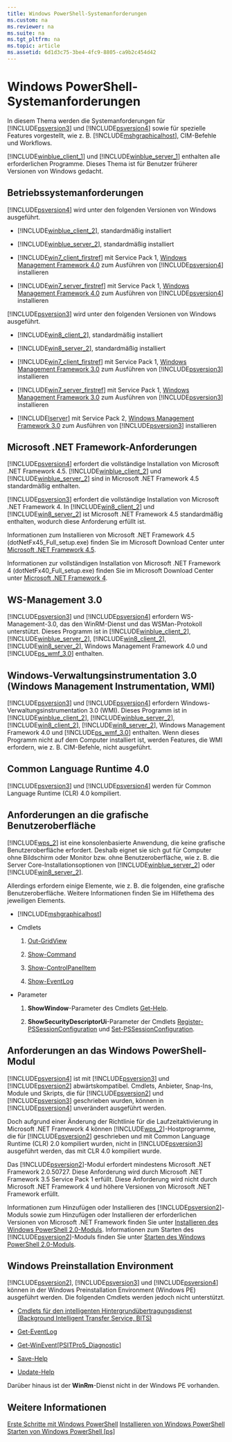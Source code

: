 ```yaml
---
title: Windows PowerShell-Systemanforderungen
ms.custom: na
ms.reviewer: na
ms.suite: na
ms.tgt_pltfrm: na
ms.topic: article
ms.assetid: 6d1d3c75-3be4-4fc9-8805-ca9b2c454d42
---
```

# Windows PowerShell-Systemanforderungen
In diesem Thema werden die Systemanforderungen für [!INCLUDE[psversion3](../Token/psversion3_md.md)] und [!INCLUDE[psversion4](../Token/psversion4_md.md)] sowie für spezielle Features vorgestellt, wie z. B. [!INCLUDE[mshgraphicalhost](../Token/mshgraphicalhost_md.md)], CIM-Befehle und Workflows.

[!INCLUDE[winblue_client_1](../Token/winblue_client_1_md.md)] und [!INCLUDE[winblue_server_1](../Token/winblue_server_1_md.md)] enthalten alle erforderlichen Programme. Dieses Thema ist für Benutzer früherer Versionen von Windows gedacht.

## Betriebssystemanforderungen
[!INCLUDE[psversion4](../Token/psversion4_md.md)] wird unter den folgenden Versionen von Windows ausgeführt.

-   [!INCLUDE[winblue_client_2](../Token/winblue_client_2_md.md)], standardmäßig installiert

-   [!INCLUDE[winblue_server_2](../Token/winblue_server_2_md.md)], standardmäßig installiert

-   [!INCLUDE[win7_client_firstref](../Token/win7_client_firstref_md.md)] mit Service Pack 1, [Windows Management Framework 4.0](http://go.microsoft.com/fwlink/?LinkId=293881) zum Ausführen von [!INCLUDE[psversion4](../Token/psversion4_md.md)] installieren

-   [!INCLUDE[win7_server_firstref](../Token/win7_server_firstref_md.md)] mit Service Pack 1, [Windows Management Framework 4.0](http://go.microsoft.com/fwlink/?LinkId=293881) zum Ausführen von [!INCLUDE[psversion4](../Token/psversion4_md.md)] installieren

[!INCLUDE[psversion3](../Token/psversion3_md.md)] wird unter den folgenden Versionen von Windows ausgeführt.

-   [!INCLUDE[win8_client_2](../Token/win8_client_2_md.md)], standardmäßig installiert

-   [!INCLUDE[win8_server_2](../Token/win8_server_2_md.md)], standardmäßig installiert

-   [!INCLUDE[win7_client_firstref](../Token/win7_client_firstref_md.md)] mit Service Pack 1, [Windows Management Framework 3.0](http://www.microsoft.com/download/details.aspx?id=34595) zum Ausführen von [!INCLUDE[psversion3](../Token/psversion3_md.md)] installieren

-   [!INCLUDE[win7_server_firstref](../Token/win7_server_firstref_md.md)] mit Service Pack 1, [Windows Management Framework 3.0](http://www.microsoft.com/download/details.aspx?id=34595) zum Ausführen von [!INCLUDE[psversion3](../Token/psversion3_md.md)] installieren

-   [!INCLUDE[lserver](../Token/lserver_md.md)] mit Service Pack 2, [Windows Management Framework 3.0](http://www.microsoft.com/download/details.aspx?id=34595) zum Ausführen von [!INCLUDE[psversion3](../Token/psversion3_md.md)] installieren

## Microsoft .NET Framework-Anforderungen
[!INCLUDE[psversion4](../Token/psversion4_md.md)] erfordert die vollständige Installation von Microsoft .NET Framework 4.5. [!INCLUDE[winblue_client_2](../Token/winblue_client_2_md.md)] und [!INCLUDE[winblue_server_2](../Token/winblue_server_2_md.md)] sind in Microsoft .NET Framework 4.5 standardmäßig enthalten.

[!INCLUDE[psversion3](../Token/psversion3_md.md)] erfordert die vollständige Installation von Microsoft .NET Framework 4. In [!INCLUDE[win8_client_2](../Token/win8_client_2_md.md)] und [!INCLUDE[win8_server_2](../Token/win8_server_2_md.md)] ist Microsoft .NET Framework 4.5 standardmäßig enthalten, wodurch diese Anforderung erfüllt ist.

Informationen zum Installieren von Microsoft .NET Framework 4.5 (dotNetFx45_Full_setup.exe) finden Sie im Microsoft Download Center unter [Microsoft .NET Framework 4.5](http://go.microsoft.com/fwlink/?LinkID=242919).

Informationen zur vollständigen Installation von Microsoft .NET Framework 4 (dotNetFx40_Full_setup.exe) finden Sie im Microsoft Download Center unter [Microsoft .NET Framework 4](http://go.microsoft.com/fwlink/?LinkID=212931).

## WS-Management 3.0
[!INCLUDE[psversion3](../Token/psversion3_md.md)] und [!INCLUDE[psversion4](../Token/psversion4_md.md)] erfordern WS-Management-3.0, das den WinRM-Dienst und das WSMan-Protokoll unterstützt. Dieses Programm ist in [!INCLUDE[winblue_client_2](../Token/winblue_client_2_md.md)], [!INCLUDE[winblue_server_2](../Token/winblue_server_2_md.md)], [!INCLUDE[win8_client_2](../Token/win8_client_2_md.md)], [!INCLUDE[win8_server_2](../Token/win8_server_2_md.md)], Windows Management Framework 4.0 und [!INCLUDE[ps_wmf_3.0](../Token/ps_wmf_3.0_md.md)] enthalten.

## Windows-Verwaltungsinstrumentation 3.0 (Windows Management Instrumentation, WMI)
[!INCLUDE[psversion3](../Token/psversion3_md.md)] und [!INCLUDE[psversion4](../Token/psversion4_md.md)] erfordern Windows-Verwaltungsinstrumentation 3.0 (WMI). Dieses Programm ist in [!INCLUDE[winblue_client_2](../Token/winblue_client_2_md.md)], [!INCLUDE[winblue_server_2](../Token/winblue_server_2_md.md)], [!INCLUDE[win8_client_2](../Token/win8_client_2_md.md)], [!INCLUDE[win8_server_2](../Token/win8_server_2_md.md)], Windows Management Framework 4.0 und [!INCLUDE[ps_wmf_3.0](../Token/ps_wmf_3.0_md.md)] enthalten. Wenn dieses Programm nicht auf dem Computer installiert ist, werden Features, die WMI erfordern, wie z. B. CIM-Befehle, nicht ausgeführt.

## Common Language Runtime 4.0
[!INCLUDE[psversion3](../Token/psversion3_md.md)] und [!INCLUDE[psversion4](../Token/psversion4_md.md)] werden für Common Language Runtime (CLR) 4.0 kompiliert.

## Anforderungen an die grafische Benutzeroberfläche
[!INCLUDE[wps_2](../Token/wps_2_md.md)] ist eine konsolenbasierte Anwendung, die keine grafische Benutzeroberfläche erfordert. Deshalb eignet sie sich gut für Computer ohne Bildschirm oder Monitor bzw. ohne Benutzeroberfläche, wie z. B. die Server Core-Installationsoptionen von [!INCLUDE[winblue_server_2](../Token/winblue_server_2_md.md)] oder [!INCLUDE[win8_server_2](../Token/win8_server_2_md.md)].

Allerdings erfordern einige Elemente, wie z. B. die folgenden, eine grafische Benutzeroberfläche. Weitere Informationen finden Sie im Hilfethema des jeweiligen Elements.

-   [!INCLUDE[mshgraphicalhost](../Token/mshgraphicalhost_md.md)]

-   Cmdlets

    1.  [Out-GridView](assetId:///70915a86-d753-464e-8349-cba02316154c)

    2.  [Show-Command](assetId:///65bba50b-91a8-49d5-80a2-a30fc684ba41)

    3.  [Show-ControlPanelItem](assetId:///0685d42c-37cc-498f-acf6-0ecfeb0cb162)

    4.  [Show-EventLog](assetId:///a3b0f5ad-0438-42c7-915b-d1b4793a431c)

-   Parameter

    1.  **ShowWindow**-Parameter des Cmdlets [Get-Help](assetId:///1f46eeb4-49d7-4bec-bb29-395d9b42f54a).

    2.  **ShowSecurityDescriptorUi**-Parameter der Cmdlets [Register-PSSessionConfiguration](assetId:///e9152ae2-bd6d-4056-9bc7-dc1893aa29ea) und [Set-PSSessionConfiguration](assetId:///b21fbad3-1759-4260-b206-dcb8431cd6ea).

## Anforderungen an das Windows PowerShell-Modul
[!INCLUDE[psversion4](../Token/psversion4_md.md)] ist mit [!INCLUDE[psversion3](../Token/psversion3_md.md)] und [!INCLUDE[psversion2](../Token/psversion2_md.md)] abwärtskompatibel. Cmdlets, Anbieter, Snap-Ins, Module und Skripts, die für [!INCLUDE[psversion2](../Token/psversion2_md.md)] und [!INCLUDE[psversion3](../Token/psversion3_md.md)] geschrieben wurden, können in [!INCLUDE[psversion4](../Token/psversion4_md.md)] unverändert ausgeführt werden.

Doch aufgrund einer Änderung der Richtlinie für die Laufzeitaktivierung in Microsoft .NET Framework 4 können [!INCLUDE[wps_2](../Token/wps_2_md.md)]-Hostprogramme, die für [!INCLUDE[psversion2](../Token/psversion2_md.md)] geschrieben und mit Common Language Runtime (CLR) 2.0 kompiliert wurden, nicht in [!INCLUDE[psversion3](../Token/psversion3_md.md)] ausgeführt werden, das mit CLR 4.0 kompiliert wurde.

Das [!INCLUDE[psversion2](../Token/psversion2_md.md)]-Modul erfordert mindestens Microsoft .NET Framework 2.0.50727. Diese Anforderung wird durch Microsoft .NET Framework 3.5 Service Pack 1 erfüllt. Diese Anforderung wird nicht durch Microsoft .NET Framework 4 und höhere Versionen von Microsoft .NET Framework erfüllt.

Informationen zum Hinzufügen oder Installieren des [!INCLUDE[psversion2](../Token/psversion2_md.md)]-Moduls sowie zum Hinzufügen oder Installieren der erforderlichen Versionen von Microsoft .NET Framework finden Sie unter [Installieren des Windows PowerShell 2.0-Moduls](../Topic/Installing-the-Windows-PowerShell-2.0-Engine.md). Informationen zum Starten des [!INCLUDE[psversion2](../Token/psversion2_md.md)]-Moduls finden Sie unter [Starten des Windows PowerShell 2.0-Moduls](../Topic/Starting-the-Windows-PowerShell-2.0-Engine.md).

## Windows Preinstallation Environment
[!INCLUDE[psversion2](../Token/psversion2_md.md)], [!INCLUDE[psversion3](../Token/psversion3_md.md)] und [!INCLUDE[psversion4](../Token/psversion4_md.md)] können in der Windows Preinstallation Environment (Windows PE) ausgeführt werden. Die folgenden Cmdlets werden jedoch nicht unterstützt.

-   [Cmdlets für den intelligenten Hintergrundübertragungsdienst (Background Intelligent Transfer Service, BITS)](http://go.microsoft.com/fwlink/?LinkId=257514)

-   [Get-EventLog](assetId:///b4985b11-82bf-487d-928d-becd96fc0419)

-   [Get-WinEvent[PSITPro5_Diagnostic]](assetId:///5fe94870-ed6b-4ce2-9500-93846cc65c95)

-   [Save-Help](assetId:///aed94f90-b73f-4e25-a25d-7c18d9f161fa)

-   [Update-Help](assetId:///93e1d870-ace6-432b-8778-8920291d7545)

Darüber hinaus ist der **WinRm**-Dienst nicht in der Windows PE vorhanden.

## Weitere Informationen
[Erste Schritte mit Windows PowerShell](../Topic/Getting-Started-with-Windows-PowerShell.md)
[Installieren von Windows PowerShell](../Topic/Installing-Windows-PowerShell.md)
[Starten von Windows PowerShell [ps]](assetId:///8ec8c2d7-8e7c-4722-a3d2-498fe5739a8e)



<!--HONumber=Apr16_HO1-->


